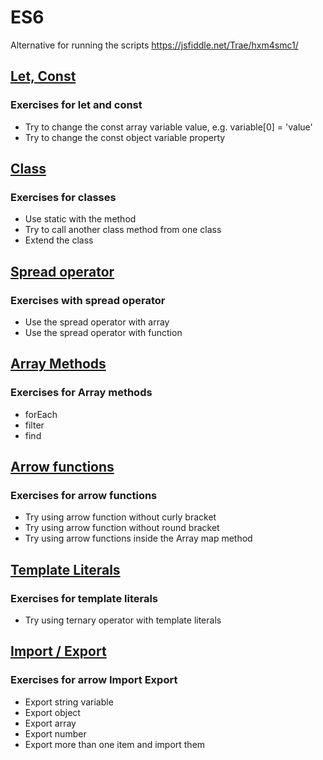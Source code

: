# ES6
Alternative for running the scripts https://jsfiddle.net/Trae/hxm4smc1/
## [Let, Const](https://codesandbox.io/s/confident-haze-ytmgr)
### Exercises for let and const
* Try to change the const array variable value, e.g. variable[0] = 'value'
* Try to change the const object variable property

## [Class](https://codesandbox.io/s/festive-brattain-842kc)
### Exercises for classes
* Use static with the method
* Try to call another class method from one class
* Extend the class

## [Spread operator](https://codesandbox.io/s/nervous-brattain-yudhe)
### Exercises with spread operator
* Use the spread operator with array
* Use the spread operator with function

## [Array Methods](https://codesandbox.io/s/ecstatic-bhaskara-gwbpm)
### Exercises for Array methods
* forEach 
* filter
* find

## [Arrow functions](https://codesandbox.io/s/vigilant-goodall-emyg4)
### Exercises for arrow functions
* Try using arrow function without curly bracket
* Try using arrow function without round bracket 
* Try using arrow functions inside the Array map method 

## [Template Literals](https://codesandbox.io/s/festive-water-4bbmn)
### Exercises for template literals
* Try using ternary operator with template literals 

## [Import / Export](https://codesandbox.io/s/zealous-sunset-0s12n)
### Exercises for arrow Import Export
* Export string variable
* Export object 
* Export array
* Export number
* Export more than one item and import them

